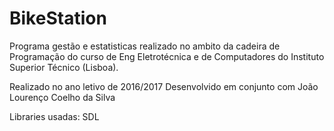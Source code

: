 # BikeStation
Programa gestão e estatisticas realizado no ambito da cadeira de Programação do curso de Eng Eletrotécnica e de Computadores do Instituto Superior Técnico (Lisboa).

Realizado no ano letivo de 2016/2017
Desenvolvido em conjunto com João Lourenço Coelho da Silva

Libraries usadas:
  SDL
